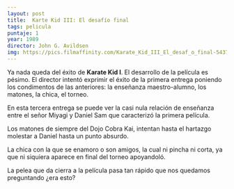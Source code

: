 ```yaml
---
layout: post
title:  Karte Kid III: El desafío final
tags: pelicula
puntaje: 1
year: 1989
director: John G. Avildsen 
img: https://pics.filmaffinity.com/Karate_Kid_III_El_desaf_o_final-543732882-large.jpg
---
```


Ya nada queda del éxito de **Karate Kid I**. El desarrollo de la película es pésimo. El director intentó exprimir el éxito de la primera entrega poniendo los condimentos de las anteriores: la enseñanza maestro-alumno, los matones, la chica, el torneo. 

En esta tercera entrega se puede ver la casi nula relación de enseñanza entre el señor Miyagi y Daniel Sam que caracterizó la primera película. 

Los matones de siempre del Dojo Cobra Kai, intentan hasta el hartazgo molestar a Daniel hasta un punto absurdo. 

La chica con la que se enamoro o son amigos, la cual ni pincha ni corta, ya que ni siquiera aparece en final del torneo apoyandoló. 

La pelea que da cierra a la película pasa tan rápido que nos quedamos preguntando ¿era esto?  

 

 

